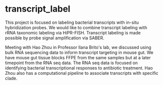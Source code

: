 # transcript_label
This project is focused on labeling bacterial transcripts with in-situ hybridization probes. 
We would like to combine transcript labeling with rRNA taxonomic labeling via HiPR-FISH.
Transcript labeling is made possible by probe signal amplification via SABER.

Meeting with Hao Zhou in Professor Ilana Brito's lab, we discussed using bulk RNA sequencing data to inform transcript targeting in mouse gut. 
We have mouse gut tissue blocks FFPE from the same samples but at a later timepoint from the RNA seq data.
The RNA seq data is focused on identifying bacterial transcriptional responses to antibiotic treatment. 
Hao Zhou also has a computational pipeline to associate transcripts with specific clade.
